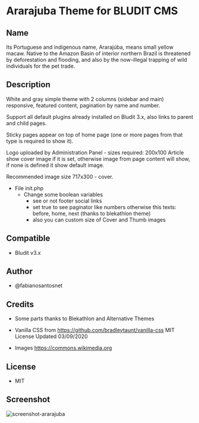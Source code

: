 # Ararajuba Theme for BLUDIT CMS

## Name
Its Portuguese and indigenous name, Ararajúba, means small yellow macaw. Native to the Amazon Basin of interior northern Brazil is threatened by deforestation and flooding, and also by the now-illegal trapping of wild individuals for the pet trade.

## Description
White and gray simple theme with 2 columns (sidebar and main) responsive, featured content, pagination by name and number.

 Support all default plugins already installed on Bludit 3.x, also links to parent and child pages.
 
 Sticky pages appear on top of home page (one or more pages from that type is required to show it).
 
 Logo uploaded by Administration Panel - sizes required: 200x100
 Article show cover image if it is set, otherwise image from page content will show, if none is defined it show default image.
 
 Recommended image size 717x300 - cover.

- File init.php
   - Change some boolean variables 
      - see or not footer social links 
      - set true to see paginator like numbers otherwise this texts: before, home, next (thanks to blekathlon theme)
      - also you can custom size of Cover and Thumb images

## Compatible 
- Bludit v3.x

## Author
- @fabianosantosnet

## Credits
- Some parts thanks to Blekathlon and Alternative Themes

- Vanilla CSS from https://github.com/bradleytaunt/vanilla-css
    MIT License
    Updated 03/09/2020
	
- Images 
   https://commons.wikimedia.org

## License
- MIT

## Screenshot
![screenshot-ararajuba](https://raw.githubusercontent.com/bludit-themes/ararajuba/master/screenshot.png)
